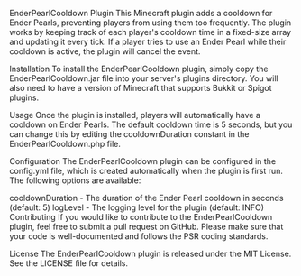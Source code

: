 EnderPearlCooldown Plugin
This Minecraft plugin adds a cooldown for Ender Pearls, preventing players from using them too frequently. The plugin works by keeping track of each player's cooldown time in a fixed-size array and updating it every tick. If a player tries to use an Ender Pearl while their cooldown is active, the plugin will cancel the event.

Installation
To install the EnderPearlCooldown plugin, simply copy the EnderPearlCooldown.jar file into your server's plugins directory. You will also need to have a version of Minecraft that supports Bukkit or Spigot plugins.

Usage
Once the plugin is installed, players will automatically have a cooldown on Ender Pearls. The default cooldown time is 5 seconds, but you can change this by editing the cooldownDuration constant in the EnderPearlCooldown.php file.

Configuration
The EnderPearlCooldown plugin can be configured in the config.yml file, which is created automatically when the plugin is first run. The following options are available:

cooldownDuration - The duration of the Ender Pearl cooldown in seconds (default: 5)
logLevel - The logging level for the plugin (default: INFO)
Contributing
If you would like to contribute to the EnderPearlCooldown plugin, feel free to submit a pull request on GitHub. Please make sure that your code is well-documented and follows the PSR coding standards.

License
The EnderPearlCooldown plugin is released under the MIT License. See the LICENSE file for details.